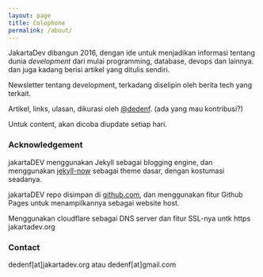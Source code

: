 ```yaml
---
layout: page
title: Colophone
permalink: /about/
---
```


JakartaDev dibangun 2016, dengan ide untuk menjadikan informasi tentang dunia *development* dari mulai programming, database, devops dan lainnya. dan juga kadang berisi artikel yang ditulis sendiri. 

Newsletter tentang development, terkadang diselipin oleh berita tech yang terkait.

Artikel, links, ulasan, dikurasi oleh [@dedenf](https://twitter.com/dedenf). (ada yang mau kontribusi?)

Untuk content, akan dicoba diupdate setiap hari.

### Acknowledgement
jakartaDEV menggunakan Jekyll sebagai blogging engine, dan menggunakan [jekyll-now](https://github.com/barryclark/jekyll-now) sebagai theme dasar, dengan kostumasi seadanya.

jakartaDEV repo disimpan di [github.com](https://http://github.com/jakartadev/jakartadev.github.io), dan menggunakan fitur Github Pages untuk menampilkannya sebagai website host.

Menggunakan cloudflare sebagai DNS server dan fitur SSL-nya untk https jakartadev.org

### Contact 

dedenf[at]jakartadev.org atau dedenf[at]gmail.com